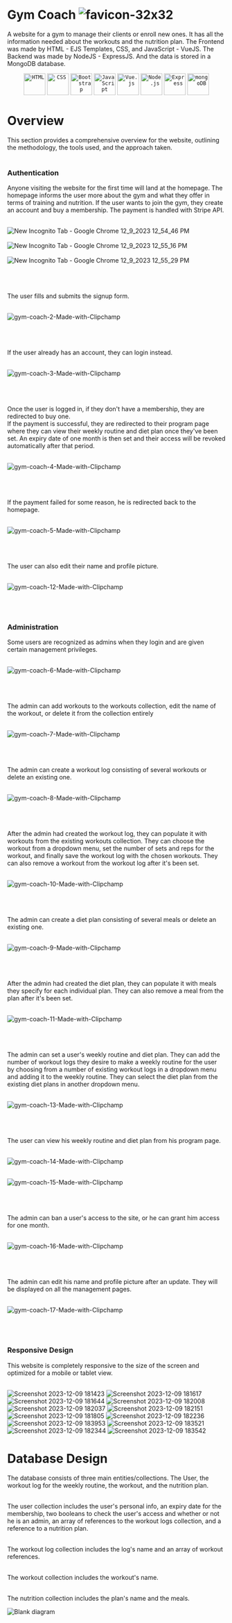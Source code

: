 # Gym Coach ![favicon-32x32](https://github.com/EslamSalem/gym-coach/assets/55714424/e5e4f4a3-cb48-49b2-953a-b70f08f9a696)

A website for a gym to manage their clients or enroll new ones. It has all the information needed about the workouts and the nutrition plan.
The Frontend was made by HTML - EJS Templates, CSS, and JavaScript - VueJS. The Backend was made by NodeJS - ExpressJS. And the data is stored in a MongoDB database.
<div align="center">
	<code><img width="50" src="https://user-images.githubusercontent.com/25181517/192158954-f88b5814-d510-4564-b285-dff7d6400dad.png" alt="HTML" title="HTML"/></code>
	<code><img width="50" src="https://user-images.githubusercontent.com/25181517/183898674-75a4a1b1-f960-4ea9-abcb-637170a00a75.png" alt="CSS" title="CSS"/></code>
  <code><img width="50" src="https://user-images.githubusercontent.com/25181517/183898054-b3d693d4-dafb-4808-a509-bab54cf5de34.png" alt="Bootstrap" title="Bootstrap"/></code>
	<code><img width="50" src="https://user-images.githubusercontent.com/25181517/117447155-6a868a00-af3d-11eb-9cfe-245df15c9f3f.png" alt="JavaScript" title="JavaScript"/></code>
	<code><img width="50" src="https://user-images.githubusercontent.com/25181517/117448124-a2da9800-af3e-11eb-85d2-bd1b69b65603.png" alt="Vue.js" title="Vue.js"/></code>
	<code><img width="50" src="https://user-images.githubusercontent.com/25181517/183568594-85e280a7-0d7e-4d1a-9028-c8c2209e073c.png" alt="Node.js" title="Node.js"/></code>
	<code><img width="50" src="https://user-images.githubusercontent.com/25181517/183859966-a3462d8d-1bc7-4880-b353-e2cbed900ed6.png" alt="Express" title="Express"/></code>
	<code><img width="50" src="https://user-images.githubusercontent.com/25181517/182884177-d48a8579-2cd0-447a-b9a6-ffc7cb02560e.png" alt="mongoDB" title="mongoDB"/></code>
</div>

# Overview

This section provides a comprehensive overview for the website, outlining the methodology, the tools used, and the approach taken.
<br></br>

### Authentication

Anyone visiting the website for the first time will land at the homepage. The homepage informs the user more about the gym and what they offer in terms of
training and nutrition. If the user wants to join the gym, they create an account and buy a membership. The payment is handled with Stripe API.
<br></br>

![New Incognito Tab - Google Chrome 12_9_2023 12_54_46 PM](https://github.com/EslamSalem/gym-coach/assets/55714424/a3a0f8f0-9832-468a-ae4d-da4aaadfd82c)
<br></br>
![New Incognito Tab - Google Chrome 12_9_2023 12_55_16 PM](https://github.com/EslamSalem/gym-coach/assets/55714424/c1ecab57-f8cc-4292-b4d3-ed3c3f7eaf9c)
<br></br>
![New Incognito Tab - Google Chrome 12_9_2023 12_55_29 PM](https://github.com/EslamSalem/gym-coach/assets/55714424/8e2a8599-b129-4ce5-a134-dbe32cb2e751)
<br></br>
<br></br>

The user fills and submits the signup form.
<br></br>

![gym-coach-2-Made-with-Clipchamp](https://github.com/EslamSalem/gym-coach/assets/55714424/26f2abc5-f4c9-477a-9bdb-95f5f2b72196)
<br></br>
<br></br>

If the user already has an account, they can login instead.
<br></br>

![gym-coach-3-Made-with-Clipchamp](https://github.com/EslamSalem/gym-coach/assets/55714424/592a60ac-daf5-42be-b54b-637ca3c72eaa)
<br></br>
<br></br>

Once the user is logged in, if they don't have a membership, they are redirected to buy one.\
If the payment is successful, they are redirected to their program page where they can view their weekly routine and diet plan once
they've been set. An expiry date of one month is then set and their access will be revoked automatically after that period.
<br></br>

![gym-coach-4-Made-with-Clipchamp](https://github.com/EslamSalem/gym-coach/assets/55714424/af39534e-cf8a-4920-befb-f86f8a5f10f5)
<br></br>
<br></br>

If the payment failed for some reason, he is redirected back to the homepage.
<br></br>

![gym-coach-5-Made-with-Clipchamp](https://github.com/EslamSalem/gym-coach/assets/55714424/726d808f-792d-4a74-9ac3-29e37a6bb6fb)
<br></br>
<br></br>

The user can also edit their name and profile picture.
<br></br>

![gym-coach-12-Made-with-Clipchamp](https://github.com/EslamSalem/gym-coach/assets/55714424/249fb36c-1538-41a8-b11b-5a27ccd48889)
<br></br>
<br></br>

### Administration

Some users are recognized as admins when they login and are given certain management privileges.
<br></br>

![gym-coach-6-Made-with-Clipchamp](https://github.com/EslamSalem/gym-coach/assets/55714424/dc6d647d-07bf-4941-b53d-5fbc48d044b3)
<br></br>
<br></br>

The admin can add workouts to the workouts collection, edit the name of the workout, or delete it from the collection entirely
<br></br>

![gym-coach-7-Made-with-Clipchamp](https://github.com/EslamSalem/gym-coach/assets/55714424/c8b4088e-4e09-413f-9928-e0bff1529ad4)
<br></br>
<br></br>

The admin can create a workout log consisting of several workouts or delete an existing one.
<br></br>

![gym-coach-8-Made-with-Clipchamp](https://github.com/EslamSalem/gym-coach/assets/55714424/1b49f0a2-2453-44b2-a0bf-30247271f188)
<br></br>
<br></br>

After the admin had created the workout log, they can populate it with workouts from the existing workouts collection.
They can choose the workout from a dropdown menu, set the number of sets and reps for the workout, and finally save the workout log
with the chosen workouts. They can also remove a workout from the workout log after it's been set.
<br></br>

![gym-coach-10-Made-with-Clipchamp](https://github.com/EslamSalem/gym-coach/assets/55714424/755ac923-0783-4567-bfb0-9fd8c2d9aca1)
<br></br>
<br></br>

The admin can create a diet plan consisting of several meals or delete an existing one.
<br></br>

![gym-coach-9-Made-with-Clipchamp](https://github.com/EslamSalem/gym-coach/assets/55714424/bc4f8a0a-b71c-4ec8-b79b-006394d8efd0)
<br></br>
<br></br>

After the admin had created the diet plan, they can populate it with meals they specify for each individual plan.
They can also remove a meal from the plan after it's been set.
<br></br>

![gym-coach-11-Made-with-Clipchamp](https://github.com/EslamSalem/gym-coach/assets/55714424/6e5c1169-4e2d-4316-8c8b-f57006cb9b22)
<br></br>
<br></br>

The admin can set a user's weekly routine and diet plan. They can add the number of workout logs they desire to make a weekly routine
for the user by choosing from a number of existing workout logs in a dropdown menu and adding it to the weekly routine.
They can select the diet plan from the existing diet plans in another dropdown menu.
<br></br>

![gym-coach-13-Made-with-Clipchamp](https://github.com/EslamSalem/gym-coach/assets/55714424/658c723e-807f-48ed-8271-618ae6cc0c7f)
<br></br>
<br></br>

The user can view his weekly routine and diet plan from his program page.
<br></br>

![gym-coach-14-Made-with-Clipchamp](https://github.com/EslamSalem/gym-coach/assets/55714424/c6baad55-0aea-4b4a-a29b-26261e8f23e2)
<br></br>

![gym-coach-15-Made-with-Clipchamp](https://github.com/EslamSalem/gym-coach/assets/55714424/5f440830-00e1-4d83-b5d5-b6dd9c0f274a)
<br></br>
<br></br>

The admin can ban a user's access to the site, or he can grant him access for one month.
<br></br>

![gym-coach-16-Made-with-Clipchamp](https://github.com/EslamSalem/gym-coach/assets/55714424/e581b11e-4fd2-4070-bdc1-666113019190)
<br></br>
<br></br>

The admin can edit his name and profile picture after an update. They will be displayed on all the management pages.
<br></br>

![gym-coach-17-Made-with-Clipchamp](https://github.com/EslamSalem/gym-coach/assets/55714424/e32dab02-dcc0-42e2-a22a-a7b52d9f3ee8)
<br></br>
<br></br>

### Responsive Design

This website is completely responsive to the size of the screen and optimized for a mobile or tablet view.
<br></br>

![Screenshot 2023-12-09 181423](https://github.com/EslamSalem/gym-coach/assets/55714424/3150cab9-7bfe-4fc8-b2d9-1c199d24440c) ![Screenshot 2023-12-09 181617](https://github.com/EslamSalem/gym-coach/assets/55714424/8c58207d-c427-4fdb-842d-31ee8e3a150d) ![Screenshot 2023-12-09 181644](https://github.com/EslamSalem/gym-coach/assets/55714424/4718613d-625f-4088-807e-652261650925) ![Screenshot 2023-12-09 182008](https://github.com/EslamSalem/gym-coach/assets/55714424/17ff11c7-e745-45a6-802d-03a58ac5fff0) ![Screenshot 2023-12-09 182037](https://github.com/EslamSalem/gym-coach/assets/55714424/60c54b60-2858-4a82-a423-4a284483c646) ![Screenshot 2023-12-09 182151](https://github.com/EslamSalem/gym-coach/assets/55714424/b38babde-8924-4335-8361-3b3b510b436c) ![Screenshot 2023-12-09 181805](https://github.com/EslamSalem/gym-coach/assets/55714424/51184dba-2398-4755-a36d-ff5ae1d362ef) ![Screenshot 2023-12-09 182236](https://github.com/EslamSalem/gym-coach/assets/55714424/b9999762-188a-4f86-962f-62b6efcf8fa7) ![Screenshot 2023-12-09 183953](https://github.com/EslamSalem/gym-coach/assets/55714424/8264d3b2-d143-4a02-b4af-b988b5e3bafc) ![Screenshot 2023-12-09 183521](https://github.com/EslamSalem/gym-coach/assets/55714424/80822fc3-d9b3-4d80-8d80-6c5da8cbb18e) ![Screenshot 2023-12-09 182344](https://github.com/EslamSalem/gym-coach/assets/55714424/1291efc3-0b84-48de-b50c-3fa15c14399b) ![Screenshot 2023-12-09 183542](https://github.com/EslamSalem/gym-coach/assets/55714424/27d288d8-af37-4c61-a039-da9e2a0a06e6)


# Database Design
The database consists of three main entities/collections. The User, the workout log for the weekly routine, the workout, and the nutrition plan.
<br></br>

The user collection includes the user's personal info, an expiry date for the membership, two booleans to check the user's access and whether or not he is an admin,
an array of references to the workout logs collection, and a reference to a nutrition plan.
<br></br>

The workout log collection includes the log's name and an array of workout references.
<br></br>

The workout collection includes the workout's name.
<br></br>

The nutrition collection includes the plan's name and the meals.

![Blank diagram](https://github.com/EslamSalem/gym-coach/assets/55714424/c0e0e77a-8c46-4916-9af2-7682774efc1e)
